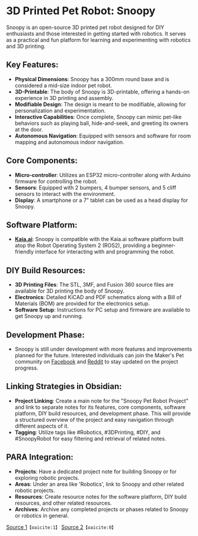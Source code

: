 # 3D Printed Pet Robot: Snoopy

Snoopy is an open-source 3D printed pet robot designed for DIY enthusiasts and those interested in getting started with robotics. It serves as a practical and fun platform for learning and experimenting with robotics and 3D printing.

## Key Features:
- **Physical Dimensions**: Snoopy has a 300mm round base and is considered a mid-size indoor pet robot.
- **3D-Printable**: The body of Snoopy is 3D-printable, offering a hands-on experience in 3D printing and assembly.
- **Modifiable Design**: The design is meant to be modifiable, allowing for personalization and experimentation.
- **Interactive Capabilities**: Once complete, Snoopy can mimic pet-like behaviors such as playing ball, hide-and-seek, and greeting its owners at the door.
- **Autonomous Navigation**: Equipped with sensors and software for room mapping and autonomous indoor navigation.

## Core Components:
- **Micro-controller**: Utilizes an ESP32 micro-controller along with Arduino firmware for controlling the robot.
- **Sensors**: Equipped with 2 bumpers, 4 bumper sensors, and 5 cliff sensors to interact with the environment.
- **Display**: A smartphone or a 7” tablet can be used as a head display for Snoopy.

## Software Platform:
- **[Kaia.ai](https://kaia.ai)**: Snoopy is compatible with the Kaia.ai software platform built atop the Robot Operating System 2 (ROS2), providing a beginner-friendly interface for interacting with and programming the robot.

## DIY Build Resources:
- **3D Printing Files**: The STL, 3MF, and Fusion 360 source files are available for 3D printing the body of Snoopy.
- **Electronics**: Detailed KiCAD and PDF schematics along with a Bill of Materials (BOM) are provided for the electronics setup.
- **Software Setup**: Instructions for PC setup and firmware are available to get Snoopy up and running.

## Development Phase:
- Snoopy is still under development with more features and improvements planned for the future. Interested individuals can join the Maker's Pet community on [Facebook](https://www.facebook.com) and [Reddit](https://www.reddit.com) to stay updated on the project progress.

## Linking Strategies in Obsidian:
- **Project Linking**: Create a main note for the "Snoopy Pet Robot Project" and link to separate notes for its features, core components, software platform, DIY build resources, and development phase. This will provide a structured overview of the project and easy navigation through different aspects of it.
- **Tagging**: Utilize tags like #Robotics, #3DPrinting, #DIY, and #SnoopyRobot for easy filtering and retrieval of related notes.

## PARA Integration:
- **Projects**: Have a dedicated project note for building Snoopy or for exploring robotic projects.
- **Areas**: Under an area like 'Robotics', link to Snoopy and other related robotic projects.
- **Resources**: Create resource notes for the software platform, DIY build resources, and other related resources.
- **Archives**: Archive any completed projects or phases related to Snoopy or robotics in general.

[Source 1](https://hackaday.com/2023/09/21/3d-printed-robot-wants-to-be-your-pet/)&#8203;``【oaicite:1】``&#8203;
[Source 2](https://makerspet.com/blog/meet-snoopy-pet-robot-model/)&#8203;``【oaicite:0】``&#8203;
